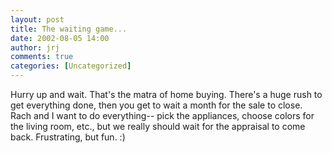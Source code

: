 ```yaml
---
layout: post
title: The waiting game...
date: 2002-08-05 14:00
author: jrj
comments: true
categories: [Uncategorized]
---
```

Hurry up and wait. That's the matra of home buying. There's a huge rush to get everything done, then you get to wait a month for the sale to close. Rach and I want to do everything-- pick the appliances, choose colors for the living room, etc., but we really should wait for the appraisal to come back. Frustrating, but fun. :)
